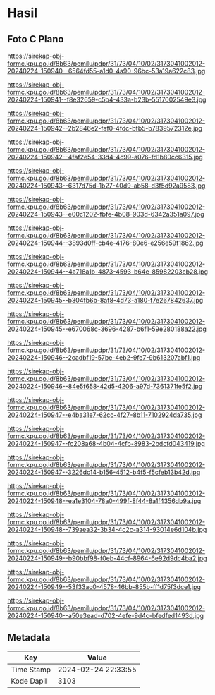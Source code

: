 # Hasil

## Foto C Plano

https://sirekap-obj-formc.kpu.go.id/8b63/pemilu/pdpr/31/73/04/10/02/3173041002012-20240224-150940--6564fd55-a1d0-4a90-96bc-53a19a622c83.jpg

https://sirekap-obj-formc.kpu.go.id/8b63/pemilu/pdpr/31/73/04/10/02/3173041002012-20240224-150941--f8e32659-c5b4-433a-b23b-5517002549e3.jpg

https://sirekap-obj-formc.kpu.go.id/8b63/pemilu/pdpr/31/73/04/10/02/3173041002012-20240224-150942--2b2846e2-faf0-4fdc-bfb5-b7839572312e.jpg

https://sirekap-obj-formc.kpu.go.id/8b63/pemilu/pdpr/31/73/04/10/02/3173041002012-20240224-150942--4faf2e54-33d4-4c99-a076-fd1b80cc6315.jpg

https://sirekap-obj-formc.kpu.go.id/8b63/pemilu/pdpr/31/73/04/10/02/3173041002012-20240224-150943--6317d75d-1b27-40d9-ab58-d3f5d92a9583.jpg

https://sirekap-obj-formc.kpu.go.id/8b63/pemilu/pdpr/31/73/04/10/02/3173041002012-20240224-150943--e00c1202-fbfe-4b08-903d-6342a351a097.jpg

https://sirekap-obj-formc.kpu.go.id/8b63/pemilu/pdpr/31/73/04/10/02/3173041002012-20240224-150944--3893d0ff-cb4e-4176-80e6-e256e59f1862.jpg

https://sirekap-obj-formc.kpu.go.id/8b63/pemilu/pdpr/31/73/04/10/02/3173041002012-20240224-150944--4a718a1b-4873-4593-b64e-85982203cb28.jpg

https://sirekap-obj-formc.kpu.go.id/8b63/pemilu/pdpr/31/73/04/10/02/3173041002012-20240224-150945--b304fb6b-8af8-4d73-a180-f7e267842637.jpg

https://sirekap-obj-formc.kpu.go.id/8b63/pemilu/pdpr/31/73/04/10/02/3173041002012-20240224-150945--e670068c-3696-4287-b6f1-59e280188a22.jpg

https://sirekap-obj-formc.kpu.go.id/8b63/pemilu/pdpr/31/73/04/10/02/3173041002012-20240224-150946--2cadbf19-57be-4eb2-9fe7-9b613207abf1.jpg

https://sirekap-obj-formc.kpu.go.id/8b63/pemilu/pdpr/31/73/04/10/02/3173041002012-20240224-150946--84e5f658-42d5-4206-a97d-7361371fe5f2.jpg

https://sirekap-obj-formc.kpu.go.id/8b63/pemilu/pdpr/31/73/04/10/02/3173041002012-20240224-150947--e4ba31e7-62cc-4f27-8b11-7102924da735.jpg

https://sirekap-obj-formc.kpu.go.id/8b63/pemilu/pdpr/31/73/04/10/02/3173041002012-20240224-150947--fc208a68-4b04-4cfb-8983-2bdcfd043419.jpg

https://sirekap-obj-formc.kpu.go.id/8b63/pemilu/pdpr/31/73/04/10/02/3173041002012-20240224-150947--3226dc14-b156-4512-b4f5-f5cfeb13b42d.jpg

https://sirekap-obj-formc.kpu.go.id/8b63/pemilu/pdpr/31/73/04/10/02/3173041002012-20240224-150948--ea1e3104-78a0-499f-8f44-8a1f4356db9a.jpg

https://sirekap-obj-formc.kpu.go.id/8b63/pemilu/pdpr/31/73/04/10/02/3173041002012-20240224-150948--739aea32-3b34-4c2c-a314-93014e6d104b.jpg

https://sirekap-obj-formc.kpu.go.id/8b63/pemilu/pdpr/31/73/04/10/02/3173041002012-20240224-150949--b90bbf98-f0eb-44cf-8964-6e92d9dc4ba2.jpg

https://sirekap-obj-formc.kpu.go.id/8b63/pemilu/pdpr/31/73/04/10/02/3173041002012-20240224-150949--53f33ac0-4578-46bb-855b-ff1d75f3dce1.jpg

https://sirekap-obj-formc.kpu.go.id/8b63/pemilu/pdpr/31/73/04/10/02/3173041002012-20240224-150940--a50e3ead-d702-4efe-9d4c-bfedfed1493d.jpg


## Metadata

| Key        | Value               |
| ---------- | ------------------- |
| Time Stamp | 2024-02-24 22:33:55 |
| Kode Dapil | 3103                |



